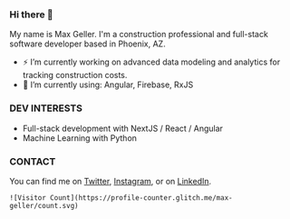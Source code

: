 ### Hi there 👋

My name is Max Geller. I'm a construction professional and full-stack software developer based in Phoenix, AZ.  


- ⚡ I’m currently working on advanced data modeling and analytics for tracking construction costs.
- 🌱 I’m currently using: Angular, Firebase, RxJS


### DEV INTERESTS
- Full-stack development with NextJS / React / Angular
- Machine Learning with Python



### CONTACT
You can find me on [Twitter](https://twitter.com/Max_Geller), [Instagram](https://www.instagram.com/maxgeller), or on [LinkedIn](https://www.linkedin.com/in/maxgeller/).

```
![Visitor Count](https://profile-counter.glitch.me/max-geller/count.svg)
```
